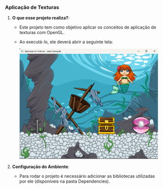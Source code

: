 ### Aplicação de Texturas

1. **O que esse projeto realiza?**:
   - Este projeto tem como objetivo aplicar os conceitos de aplicação de texturas com OpenGL.
   - Ao executá-lo, ele deverá abrir a seguinte tela:
  
     ![Tela do Projeto](Tela.png)

2. **Configuração do Ambiente**:
   - Para rodar o projeto é necessário adicionar as bibliotecas utilizadas por ele (disponíveis na pasta Dependencies).
